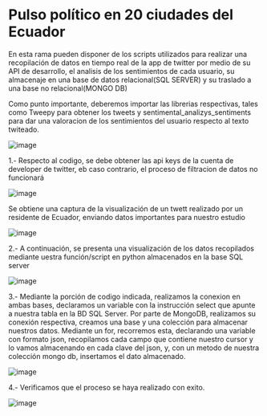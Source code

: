 # Pulso político en 20 ciudades del Ecuador
 En esta rama pueden disponer de los scripts utilizados para realizar una recopilación de datos en tiempo real de la app de twitter por medio de su API de desarrollo, 
el analisis de los sentimientos de cada usuario, su almacenaje en una base de datos relacional(SQL SERVER) y su traslado a una base no relacional(MONGO DB)

Como punto importante, deberemos importar las librerias respectivas, tales como Tweepy para obtener los tweets  y sentimental_analizys_sentiments para dar una valoracion de los sentimientos del usuario respecto al texto twiteado.

![image](https://user-images.githubusercontent.com/74626067/156853409-e6783115-0393-4406-aa2d-a5ca4b331279.png)

1.- Respecto al codigo, se debe obtener las api keys de la cuenta de developer de twitter, eb caso contrario, el proceso de filtracion de datos no funcionará

![image](https://user-images.githubusercontent.com/74626067/156853543-29b5bce3-483c-4022-8166-6facbb83da31.png)

Se obtiene una captura de la visualización de un twett realizado por un residente de Ecuador, enviando datos importantes para nuestro estudio

![image](https://user-images.githubusercontent.com/74626067/156849886-4c309ae1-31bc-49be-9a6c-7255a7709245.png)

2.- A continuación, se presenta una visualización de los datos recopilados mediante uestra función/script en python almacenados en la base SQL server

![image](https://user-images.githubusercontent.com/74626067/156851115-3f77f7ef-07a6-447d-95ca-dd4f6bcdf91d.png)

3.- Mediante la porción de codigo indicada, realizamos la conexion en ambas bases, declaramos un variable con la instrucción
select que apunte a nuestra tabla en la BD SQL Server. Por parte de MongoDB, realizamos su conexión respectiva, creamos una base y una colección para almacenar nuestros datos. Mediante un for, recorremos esta, declarando una variable con formato json, recopilamos cada campo que contiene nuestro
cursor y lo vamos almacenando en cada clave del json, y, con un metodo de nuestra colección mongo db, insertamos el dato almacenado.

![image](https://user-images.githubusercontent.com/74626067/156852266-e536cb2f-2f31-489a-9e54-78ee00a2128b.png)

4.- Verificamos que el proceso se haya realizado con exito.

![image](https://user-images.githubusercontent.com/74626067/156852602-63f51af8-2608-45a9-9717-23dbe12dbe20.png)


